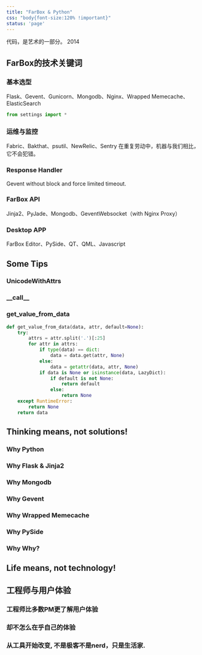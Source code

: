 ```yaml
---
title: "FarBox & Python"
css: "body{font-size:120% !important}"
status: 'page'
---
```


代码，是艺术的一部分。
2014

## FarBox的技术关键词

### 基本选型
Flask、Gevent、Gunicorn、Mongodb、Nginx、Wrapped Memecache、ElasticSearch
```python
from settings import *
```


### 运维与监控
Fabric、Bakthat、psutil、NewRelic、Sentry
在重复劳动中，机器与我们相比，它不会犯错。

### Response Handler
Gevent without block and force limited timeout.

### FarBox API
Jinja2、PyJade、Mongodb、GeventWebsocket（with Nginx Proxy）

### Desktop APP
FarBox Editor、PySide、QT、QML、Javascript


## Some Tips

### UnicodeWithAttrs

### \_\_call\_\_

### get_value_from_data

```python
def get_value_from_data(data, attr, default=None):
    try:
        attrs = attr.split('.')[:25]
        for attr in attrs:
            if type(data) == dict:
                data = data.get(attr, None)
            else:
                data = getattr(data, attr, None)
            if data is None or isinstance(data, LazyDict):
                if default is not None:
                    return default
                else:
                    return None
    except RuntimeError:
        return None
    return data
```


## Thinking means, not solutions!

### Why Python

### Why Flask & Jinja2

### Why Mongodb


### Why Gevent

### Why Wrapped Memecache

### Why PySide

### Why Why?


## Life means, not technology!


## 工程师与用户体验

### 工程师比多数PM更了解用户体验

### 却不怎么在乎自己的体验

### 从工具开始改变, 不是极客不是nerd，只是生活家.